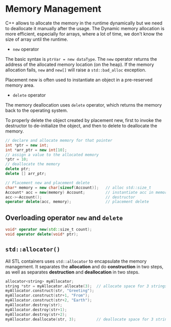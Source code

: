 # Memory Management

C++ allows to allocate the memory in the runtime dynamically but we need to deallocate it manually after the usage. The Dynamic memory allocation is more efficient, especially for arrays, where a lot of time, we don't know the size of array until the runtime.

* `new` operator

The basic syntax is `ptrVar = new dataType`. The `new` operator returns the address of the allocated memory location (on the heap). If the memory allocation fails, `new` and `new[]` will raise a `std::bad_alloc` exception.

Placement new is often used to instantiate an object in a pre-reserved memory area.

* `delete` operator

The memory deallocation uses `delete` operator, which returns the memory back to the operating system.

To properly delete the object created by placement new, first to invoke the destructor to de-initialize the object, and then to delete to deallocate the memory.

```c++
// declare and allocate memory for that pointer
int *ptr = new int;
int *arr_ptr = new int[10];
// assign a value to the allocated memory
*ptr = 10;
// deallocate the memory
delete ptr;
delete [] arr_ptr;

// Placement new and placement delete
char* memory = new char[sizeof(Account)];   // alloc std::size_t
Account* acc = new(memory) Account;         // instantiate acc in memory
acc->~Account();                            // destructor
operator delete(acc, memory);               // placement delete
```

## Overloading operator `new` and `delete`

```c++
void* operator new(std::size_t count);
void operator delete(void* ptr);
```

## `std::allocator()`

All STL containers uses `std::allocator` to encapsulate the memory management. It separates the **allocation** and do **construction** in two steps, as well as separates **destruction** and **deallocation** in two steps.

```c++
allocator<string> myAllocator;
string *str = myAllocator.allocate(3);  // allocate space for 3 strings
myAllocator.construct(str, "Greeting");
myAllocator.construct(str+1, "From");
myAllocator.construct(str+2, "Earth");
myAllocator.destroy(str);
myAllocator.destroy(str+1);
myAllocator.destroy(str+2);
myAllocator.deallocate(str, 3);         // deallocate space for 3 strings
```
